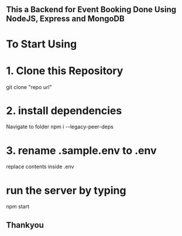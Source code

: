 ## This a Backend for Event Booking Done Using NodeJS, Express and MongoDB 
 

# To Start Using 

# 1. Clone this Repository 
git clone "repo url"

# 2. install dependencies
Navigate to folder
npm i --legacy-peer-deps

# 3. rename .sample.env to .env
replace contents inside .env

# run the server by typing 
npm start

## Thankyou